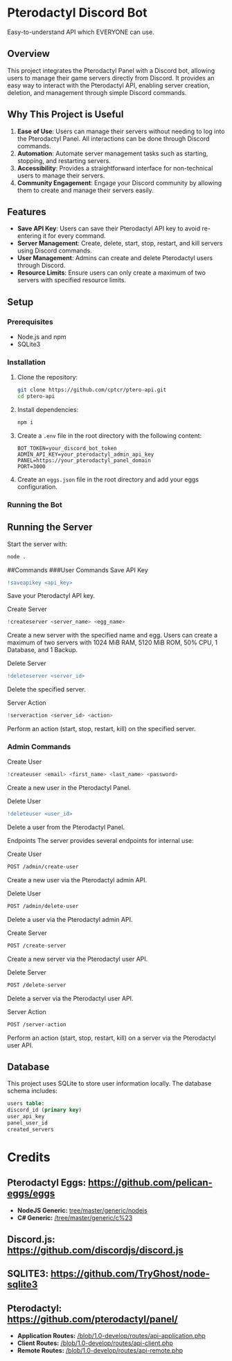 # Pterodactyl Discord Bot
Easy-to-understand API which EVERYONE can use.

## Overview

This project integrates the Pterodactyl Panel with a Discord bot, allowing users to manage their game servers directly from Discord. It provides an easy way to interact with the Pterodactyl API, enabling server creation, deletion, and management through simple Discord commands.

## Why This Project is Useful

1. **Ease of Use**: Users can manage their servers without needing to log into the Pterodactyl Panel. All interactions can be done through Discord commands.
2. **Automation**: Automate server management tasks such as starting, stopping, and restarting servers.
3. **Accessibility**: Provides a straightforward interface for non-technical users to manage their servers.
4. **Community Engagement**: Engage your Discord community by allowing them to create and manage their servers easily.

## Features

- **Save API Key**: Users can save their Pterodactyl API key to avoid re-entering it for every command.
- **Server Management**: Create, delete, start, stop, restart, and kill servers using Discord commands.
- **User Management**: Admins can create and delete Pterodactyl users through Discord.
- **Resource Limits**: Ensure users can only create a maximum of two servers with specified resource limits.

## Setup

### Prerequisites

- Node.js and npm
- SQLite3

### Installation

1. Clone the repository:
    ```bash
    git clone https://github.com/cptcr/ptero-api.git
    cd ptero-api
    ```

2. Install dependencies:
    ```bash
    npm i
    ```

3. Create a `.env` file in the root directory with the following content:
    ```
    BOT_TOKEN=your_discord_bot_token
    ADMIN_API_KEY=your_pterodactyl_admin_api_key
    PANEL=https://your_pterodactyl_panel_domain
    PORT=3000
    ```

4. Create an `eggs.json` file in the root directory and add your eggs configuration.

### Running the Bot

## Running the Server
Start the server with:

```bash
node .
```

##Commands
###User Commands
Save API Key
```diff
!saveapikey <api_key>
```
Save your Pterodactyl API key.


Create Server

```php
!createserver <server_name> <egg_name>
```
Create a new server with the specified name and egg. Users can create a maximum of two servers with 1024 MiB RAM, 5120 MiB ROM, 50% CPU, 1 Database, and 1 Backup.

Delete Server
```diff
!deleteserver <server_id>
```
Delete the specified server.

Server Action
```php
!serveraction <server_id> <action>
```
Perform an action (start, stop, restart, kill) on the specified server.

### Admin Commands

Create User
```php
!createuser <email> <first_name> <last_name> <password>
```
Create a new user in the Pterodactyl Panel.

Delete User
```diff
!deleteuser <user_id>
```
Delete a user from the Pterodactyl Panel.

Endpoints
The server provides several endpoints for internal use:

Create User
```bash
POST /admin/create-user
```
Create a new user via the Pterodactyl admin API.

Delete User
```bash
POST /admin/delete-user
```
Delete a user via the Pterodactyl admin API.

Create Server
```bash
POST /create-server
```
Create a new server via the Pterodactyl user API.

Delete Server
```bash
POST /delete-server
```
Delete a server via the Pterodactyl user API.

Server Action
```bash
POST /server-action
```
Perform an action (start, stop, restart, kill) on a server via the Pterodactyl user API.

## Database
This project uses SQLite to store user information locally. The database schema includes:

```sql
users table:
discord_id (primary key)
user_api_key
panel_user_id
created_servers
```

# Credits
## Pterodactyl Eggs: https://github.com/pelican-eggs/eggs
- **NodeJS Generic:** [tree/master/generic/nodejs](https://github.com/pelican-eggs/eggs/tree/master/generic/nodejs)
- **C# Generic:** [/tree/master/generic/c%23](https://github.com/pelican-eggs/eggs/tree/master/generic/c%23)

## Discord.js: https://github.com/discordjs/discord.js

## SQLITE3: https://github.com/TryGhost/node-sqlite3

## Pterodactyl: https://github.com/pterodactyl/panel/
- **Application Routes:** [/blob/1.0-develop/routes/api-application.php](https://github.com/pterodactyl/panel/blob/1.0-develop/routes/api-application.php)
- **Client Routes:** [/blob/1.0-develop/routes/api-client.php](https://github.com/pterodactyl/panel/blob/1.0-develop/routes/api-client.php)
- **Remote Routes:** [/blob/1.0-develop/routes/api-remote.php](https://github.com/pterodactyl/panel/blob/1.0-develop/routes/api-remote.php)
